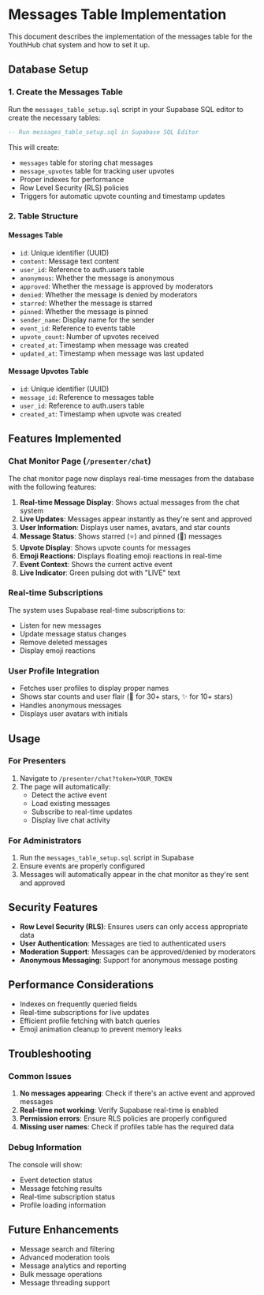# Messages Table Implementation

This document describes the implementation of the messages table for the YouthHub chat system and how to set it up.

## Database Setup

### 1. Create the Messages Table

Run the `messages_table_setup.sql` script in your Supabase SQL editor to create the necessary tables:

```sql
-- Run messages_table_setup.sql in Supabase SQL Editor
```

This will create:
- `messages` table for storing chat messages
- `message_upvotes` table for tracking user upvotes
- Proper indexes for performance
- Row Level Security (RLS) policies
- Triggers for automatic upvote counting and timestamp updates

### 2. Table Structure

#### Messages Table
- `id`: Unique identifier (UUID)
- `content`: Message text content
- `user_id`: Reference to auth.users table
- `anonymous`: Whether the message is anonymous
- `approved`: Whether the message is approved by moderators
- `denied`: Whether the message is denied by moderators
- `starred`: Whether the message is starred
- `pinned`: Whether the message is pinned
- `sender_name`: Display name for the sender
- `event_id`: Reference to events table
- `upvote_count`: Number of upvotes received
- `created_at`: Timestamp when message was created
- `updated_at`: Timestamp when message was last updated

#### Message Upvotes Table
- `id`: Unique identifier (UUID)
- `message_id`: Reference to messages table
- `user_id`: Reference to auth.users table
- `created_at`: Timestamp when upvote was created

## Features Implemented

### Chat Monitor Page (`/presenter/chat`)

The chat monitor page now displays real-time messages from the database with the following features:

1. **Real-time Message Display**: Shows actual messages from the chat system
2. **Live Updates**: Messages appear instantly as they're sent and approved
3. **User Information**: Displays user names, avatars, and star counts
4. **Message Status**: Shows starred (⭐) and pinned (📌) messages
5. **Upvote Display**: Shows upvote counts for messages
6. **Emoji Reactions**: Displays floating emoji reactions in real-time
7. **Event Context**: Shows the current active event
8. **Live Indicator**: Green pulsing dot with "LIVE" text

### Real-time Subscriptions

The system uses Supabase real-time subscriptions to:
- Listen for new messages
- Update message status changes
- Remove deleted messages
- Display emoji reactions

### User Profile Integration

- Fetches user profiles to display proper names
- Shows star counts and user flair (👑 for 30+ stars, ✨ for 10+ stars)
- Handles anonymous messages
- Displays user avatars with initials

## Usage

### For Presenters

1. Navigate to `/presenter/chat?token=YOUR_TOKEN`
2. The page will automatically:
   - Detect the active event
   - Load existing messages
   - Subscribe to real-time updates
   - Display live chat activity

### For Administrators

1. Run the `messages_table_setup.sql` script in Supabase
2. Ensure events are properly configured
3. Messages will automatically appear in the chat monitor as they're sent and approved

## Security Features

- **Row Level Security (RLS)**: Ensures users can only access appropriate data
- **User Authentication**: Messages are tied to authenticated users
- **Moderation Support**: Messages can be approved/denied by moderators
- **Anonymous Messaging**: Support for anonymous message posting

## Performance Considerations

- Indexes on frequently queried fields
- Real-time subscriptions for live updates
- Efficient profile fetching with batch queries
- Emoji animation cleanup to prevent memory leaks

## Troubleshooting

### Common Issues

1. **No messages appearing**: Check if there's an active event and approved messages
2. **Real-time not working**: Verify Supabase real-time is enabled
3. **Permission errors**: Ensure RLS policies are properly configured
4. **Missing user names**: Check if profiles table has the required data

### Debug Information

The console will show:
- Event detection status
- Message fetching results
- Real-time subscription status
- Profile loading information

## Future Enhancements

- Message search and filtering
- Advanced moderation tools
- Message analytics and reporting
- Bulk message operations
- Message threading support
